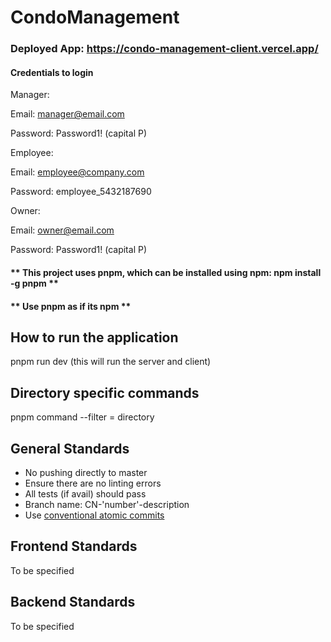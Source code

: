 # CondoManagement

### Deployed App: https://condo-management-client.vercel.app/

#### Credentials to login

Manager:

Email: manager@email.com

Password: Password1! (capital P)

Employee:

Email: employee@company.com

Password: employee_5432187690

Owner:

Email: owner@email.com

Password: Password1! (capital P)

#### ** This project uses pnpm, which can be installed using npm: npm install -g pnpm **

#### ** Use pnpm as if its npm **

## How to run the application

pnpm run dev (this will run the server and client)

## Directory specific commands

pnpm command --filter = directory

## General Standards

- No pushing directly to master
- Ensure there are no linting errors
- All tests (if avail) should pass
- Branch name: CN-'number'-description
- Use [conventional atomic commits](https://www.conventionalcommits.org/en/v1.0.0/)

## Frontend Standards

To be specified

## Backend Standards

To be specified
